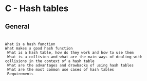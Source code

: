 # C - Hash tables
## General
#
	What is a hash function
	What makes a good hash function
     What is a hash table, how do they work and how to use them
     What is a collision and what are the main ways of dealing with collisions in the context of a hash table
     What are the advantages and drawbacks of using hash tables
     What are the most common use cases of hash tables
     Requirements
